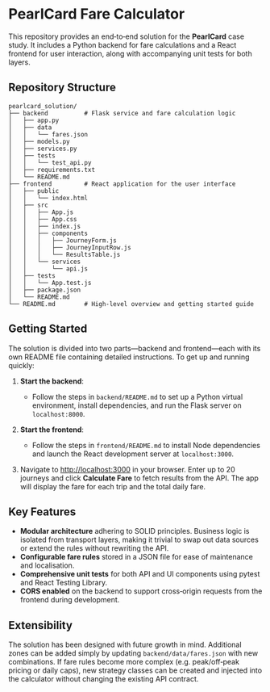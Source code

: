 # PearlCard Fare Calculator

This repository provides an end‑to‑end solution for the **PearlCard** case study.  It
includes a Python backend for fare calculations and a React frontend for user
interaction, along with accompanying unit tests for both layers.

## Repository Structure

```
pearlcard_solution/
├── backend          # Flask service and fare calculation logic
│   ├── app.py
│   ├── data
│   │   └── fares.json
│   ├── models.py
│   ├── services.py
│   ├── tests
│   │   └── test_api.py
│   ├── requirements.txt
│   └── README.md
├── frontend         # React application for the user interface
│   ├── public
│   │   └── index.html
│   ├── src
│   │   ├── App.js
│   │   ├── App.css
│   │   ├── index.js
│   │   ├── components
│   │   │   ├── JourneyForm.js
│   │   │   ├── JourneyInputRow.js
│   │   │   └── ResultsTable.js
│   │   └── services
│   │       └── api.js
│   ├── tests
│   │   └── App.test.js
│   ├── package.json
│   └── README.md
└── README.md        # High‑level overview and getting started guide
```

## Getting Started

The solution is divided into two parts—backend and frontend—each with its own
README file containing detailed instructions.  To get up and running quickly:

1. **Start the backend**:
   - Follow the steps in `backend/README.md` to set up a Python virtual
     environment, install dependencies, and run the Flask server on
     `localhost:8000`.

2. **Start the frontend**:
   - Follow the steps in `frontend/README.md` to install Node dependencies and
     launch the React development server at `localhost:3000`.

3. Navigate to <http://localhost:3000> in your browser.  Enter up to 20
   journeys and click **Calculate Fare** to fetch results from the API.  The
   app will display the fare for each trip and the total daily fare.

## Key Features

* **Modular architecture** adhering to SOLID principles.  Business logic is
  isolated from transport layers, making it trivial to swap out data sources
  or extend the rules without rewriting the API.
* **Configurable fare rules** stored in a JSON file for ease of maintenance
  and localisation.
* **Comprehensive unit tests** for both API and UI components using pytest
  and React Testing Library.
* **CORS enabled** on the backend to support cross‑origin requests from the
  frontend during development.

## Extensibility

The solution has been designed with future growth in mind.  Additional zones
can be added simply by updating `backend/data/fares.json` with new
combinations.  If fare rules become more complex (e.g. peak/off‑peak pricing
or daily caps), new strategy classes can be created and injected into the
calculator without changing the existing API contract.
